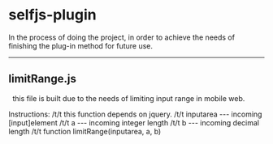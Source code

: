 # selfjs-plugin
In the process of doing the project, in order to achieve the needs of finishing the plug-in method for future use.

-----------------------------------------------------------------------------------------------------------------
## limitRange.js
 
this file is built due to the needs of limiting input range in mobile web.

Instructions:
/t/t this function depends on jquery.
/t/t inputarea --- incoming [input]element
/t/t a --- incoming integer length
/t/t b --- incoming  decimal length
/t/t function limitRange(inputarea, a, b)
 
